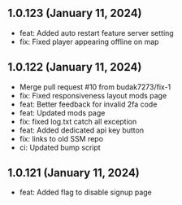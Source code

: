 ## 1.0.123 (January 11, 2024)
  - feat: Added auto restart feature server setting
  - fix: Fixed player appearing offline on map

## 1.0.122 (January 11, 2024)
  - Merge pull request #10 from budak7273/fix-1
  - fix: Fixed responsiveness layout mods page
  - feat: Better feedback for invalid 2fa code
  - feat: Updated mods page
  - fix: fixed log.txt catch all exception
  - feat: Added dedicated api key button
  - fix: links to old SSM repo
  - ci: Updated bump script

## 1.0.121 (January 11, 2024)
  - feat: Added flag to disable signup page

